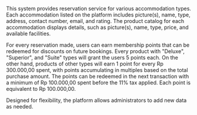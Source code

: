 This system provides reservation service for various accommodation types. Each accommodation listed on the platform includes picture(s), name, type, address, contact number, email, and rating. The product catalog for each accommodation displays details, such as picture(s), name, type, price, and available facilities.

For every reservation made, users can earn membership points that can be redeemed for discounts on future bookings. Every product with "Deluxe", "Superior", and "Suite" types will grant the users 5 points each. On the other hand, products of other types will earn 1 point for every Rp 300.000,00 spent, with points accumulating in multiples based on the total purchase amount. The points can be redeemed in the next transaction with a minimum of Rp 100.000,00 spent before the 11% tax applied. Each point is equivalent to Rp 100.000,00.





Designed for flexibility, the platform allows administrators to add new data as needed.
